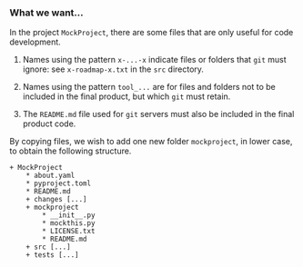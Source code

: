 ### What we want...

In the project `MockProject`, there are some files that are only useful for code development.

  1. Names using the pattern `x-...-x` indicate files or folders that `git` must ignore: see `x-roadmap-x.txt` in the `src` directory.

  1. Names using the pattern `tool_...` are for files and folders not to be included in the final product, but which `git` must retain.

  1. The `README.md` file used for `git` servers must also be included in the final product code.


By copying files, we wish to add one new folder `mockproject`, in lower case, to obtain the following structure.

~~~
+ MockProject
    * about.yaml
    * pyproject.toml
    * README.md
    + changes [...]
    + mockproject
        * __init__.py
        * mockthis.py
        * LICENSE.txt
        * README.md
    + src [...]
    + tests [...]
~~~
